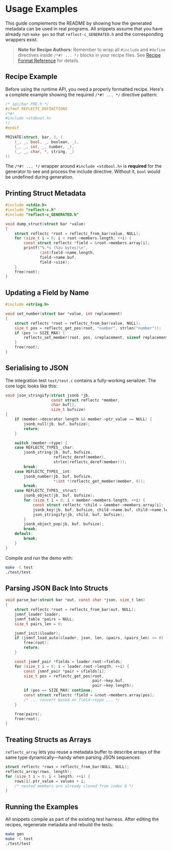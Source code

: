 # Usage Examples

This guide complements the README by showing how the generated metadata can be used in real programs. All snippets assume that you have already run `make gen` so that `reflect-c_GENERATED.h` and the corresponding wrappers exist.

> **Note for Recipe Authors:** Remember to wrap all `#include` and `#define` directives inside `/*#! ... */` blocks in your recipe files. See [Recipe Format Reference](recipe-format.md#conditional-directives--) for details.

## Recipe Example

Before using the runtime API, you need a properly formatted recipe. Here's a complete example showing the required `/*#! ... */` directive pattern:

```c
/* api/bar.PRE.h */
#ifdef REFLECTC_DEFINITIONS
/*#!
#include <stdbool.h>
*/
#endif

PRIVATE(struct, bar, 3, (
    (_, _, bool, _, boolean, _),
    (_, _, int, _, number, _),
    (_, _, char, *, string, _)
))
```

The `/*#! ... */` wrapper around `#include <stdbool.h>` is **required** for the generator to see and process the include directive. Without it, `bool` would be undefined during generation.

## Printing Struct Metadata

```c
#include <stdio.h>
#include "reflect-c.h"
#include "reflect-c_GENERATED.h"

void dump_struct(struct bar *value)
{
    struct reflectc *root = reflectc_from_bar(value, NULL);
    for (size_t i = 0; i < root->members.length; ++i) {
        const struct reflectc *field = &root->members.array[i];
        printf("%.*s (%zu bytes)\n",
               (int)field->name.length,
               field->name.buf,
               field->size);
    }
    free(root);
}
```

## Updating a Field by Name

```c
#include <string.h>

void set_number(struct bar *value, int replacement)
{
    struct reflectc *root = reflectc_from_bar(value, NULL);
    size_t pos = reflectc_get_pos(root, "number", strlen("number"));
    if (pos != SIZE_MAX) {
        reflectc_set_member(root, pos, &replacement, sizeof replacement);
    }
    free(root);
}
```

## Serialising to JSON

The integration test `test/test.c` contains a fully-working serializer. The core logic looks like this:

```c
void json_stringify(struct jsonb *jb,
                    const struct reflectc *member,
                    char buf[],
                    size_t bufsize)
{
    if (member->decorator.length && member->ptr_value == NULL) {
        jsonb_null(jb, buf, bufsize);
        return;
    }

    switch (member->type) {
    case REFLECTC_TYPES__char:
        jsonb_string(jb, buf, bufsize,
                     reflectc_deref(member),
                     strlen(reflectc_deref(member)));
        break;
    case REFLECTC_TYPES__int:
        jsonb_number(jb, buf, bufsize,
                     *(int *)reflectc_get_member(member, 0));
        break;
    case REFLECTC_TYPES__struct:
        jsonb_object(jb, buf, bufsize);
        for (size_t i = 0; i < member->members.length; ++i) {
            const struct reflectc *child = &member->members.array[i];
            jsonb_key(jb, buf, bufsize, child->name.buf, child->name.length);
            json_stringify(jb, child, buf, bufsize);
        }
        jsonb_object_pop(jb, buf, bufsize);
        break;
    default:
        break;
    }
}
```

Compile and run the demo with:

```sh
make -C test
./test/test
```

## Parsing JSON Back Into Structs

```c
void parse_bar(struct bar *out, const char *json, size_t len)
{
    struct reflectc *root = reflectc_from_bar(out, NULL);
    jsmnf_loader loader;
    jsmnf_table *pairs = NULL;
    size_t pairs_len = 0;

    jsmnf_init(&loader);
    if (jsmnf_load_auto(&loader, json, len, &pairs, &pairs_len) <= 0) {
        free(root);
        return;
    }

    const jsmnf_pair *fields = loader.root->fields;
    for (size_t i = 0; i < loader.root->length; ++i) {
        const jsmnf_pair *pair = &fields[i];
        size_t pos = reflectc_get_pos(root,
                                      pair->key.buf,
                                      pair->key.length);
        if (pos == SIZE_MAX) continue;
        const struct reflectc *field = &root->members.array[pos];
        /* ... convert based on field->type ... */
    }

    free(pairs);
    free(root);
}
```

## Treating Structs as Arrays

`reflectc_array` lets you reuse a metadata buffer to describe arrays of the same type dynamically—handy when parsing JSON sequences:

```c
struct reflectc *rows = reflectc_from_bar(NULL, NULL);
reflectc_array(rows, length);
for (size_t i = 0; i < length; ++i) {
    rows[i].ptr_value = values + i;
    /* nested members are already cloned from index 0 */
}
```

## Running the Examples

All snippets compile as part of the existing test harness. After editing the recipes, regenerate metadata and rebuild the tests:

```sh
make gen
make -C test
./test/test
```
